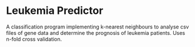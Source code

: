 # Leukemia Predictor

A classification program implementing k-nearest neighbours to analyse csv files of gene data and determine the prognosis of leukemia patients. Uses n-fold cross validation. 
